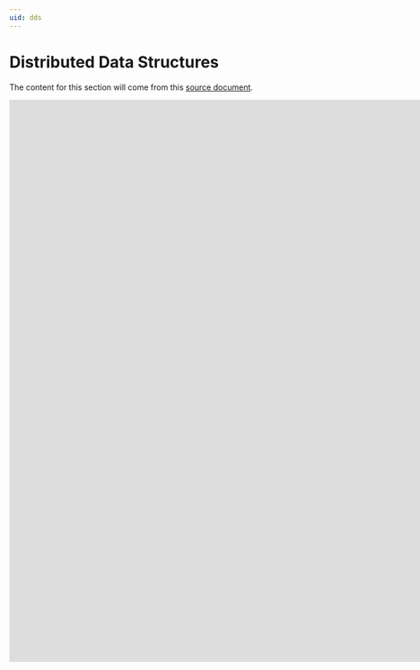 ```yaml
---
uid: dds
---
```


# Distributed Data Structures

The content for this section will come from this [source document][1].

[1]: https://microsoft.sharepoint.com/:w:/t/Prague/EbN0Q0YfRpxLhvu71KvtpacBWAUoOm88XDRXd_p-6GfmfQ?e=3DckiM

<iframe src="https://microsoft.sharepoint.com/teams/Prague/_layouts/15/Doc.aspx?sourcedoc={464374b3-461f-4b9c-86fb-bbd4abeda5a7}&amp;action=embedview&amp;wdStartOn=1" width="47695px6px" height="1000px" frameborder="0">This is an embedded <a target="_blank" href="https://office.com">Microsoft Office</a> document, powered by <a target="_blank" href="https://office.com/webapps">Office</a>.</iframe>
